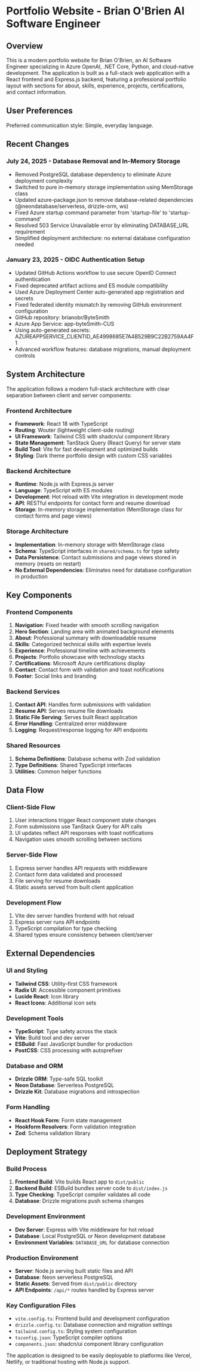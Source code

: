 # Portfolio Website - Brian O'Brien AI Software Engineer

## Overview

This is a modern portfolio website for Brian O'Brien, an AI Software Engineer specializing in Azure OpenAI, .NET Core, Python, and cloud-native development. The application is built as a full-stack web application with a React frontend and Express.js backend, featuring a professional portfolio layout with sections for about, skills, experience, projects, certifications, and contact information.

## User Preferences

Preferred communication style: Simple, everyday language.

## Recent Changes

### July 24, 2025 - Database Removal and In-Memory Storage
- Removed PostgreSQL database dependency to eliminate Azure deployment complexity
- Switched to pure in-memory storage implementation using MemStorage class
- Updated azure-package.json to remove database-related dependencies (@neondatabase/serverless, drizzle-orm, ws)
- Fixed Azure startup command parameter from 'startup-file' to 'startup-command'
- Resolved 503 Service Unavailable error by eliminating DATABASE_URL requirement
- Simplified deployment architecture: no external database configuration needed

### January 23, 2025 - OIDC Authentication Setup
- Updated GitHub Actions workflow to use secure OpenID Connect authentication
- Fixed deprecated artifact actions and ES module compatibility
- Used Azure Deployment Center auto-generated app registration and secrets
- Fixed federated identity mismatch by removing GitHub environment configuration
- GitHub repository: brianobr/ByteSmith
- Azure App Service: app-byteSmith-CUS
- Using auto-generated secrets: AZUREAPPSERVICE_CLIENTID_AE4998685E7A4B529B9C22B2759AA4F1
- Advanced workflow features: database migrations, manual deployment controls

## System Architecture

The application follows a modern full-stack architecture with clear separation between client and server components:

### Frontend Architecture
- **Framework**: React 18 with TypeScript
- **Routing**: Wouter (lightweight client-side routing)
- **UI Framework**: Tailwind CSS with shadcn/ui component library
- **State Management**: TanStack Query (React Query) for server state
- **Build Tool**: Vite for fast development and optimized builds
- **Styling**: Dark theme portfolio design with custom CSS variables

### Backend Architecture
- **Runtime**: Node.js with Express.js server
- **Language**: TypeScript with ES modules
- **Development**: Hot reload with Vite integration in development mode
- **API**: RESTful endpoints for contact form and resume download
- **Storage**: In-memory storage implementation (MemStorage class for contact forms and page views)

### Storage Architecture
- **Implementation**: In-memory storage with MemStorage class
- **Schema**: TypeScript interfaces in `shared/schema.ts` for type safety
- **Data Persistence**: Contact submissions and page views stored in memory (resets on restart)
- **No External Dependencies**: Eliminates need for database configuration in production

## Key Components

### Frontend Components
1. **Navigation**: Fixed header with smooth scrolling navigation
2. **Hero Section**: Landing area with animated background elements
3. **About**: Professional summary with downloadable resume
4. **Skills**: Categorized technical skills with expertise levels
5. **Experience**: Professional timeline with achievements
6. **Projects**: Portfolio showcase with technology stacks
7. **Certifications**: Microsoft Azure certifications display
8. **Contact**: Contact form with validation and toast notifications
9. **Footer**: Social links and branding

### Backend Services
1. **Contact API**: Handles form submissions with validation
2. **Resume API**: Serves resume file downloads
3. **Static File Serving**: Serves built React application
4. **Error Handling**: Centralized error middleware
5. **Logging**: Request/response logging for API endpoints

### Shared Resources
1. **Schema Definitions**: Database schema with Zod validation
2. **Type Definitions**: Shared TypeScript interfaces
3. **Utilities**: Common helper functions

## Data Flow

### Client-Side Flow
1. User interactions trigger React component state changes
2. Form submissions use TanStack Query for API calls  
3. UI updates reflect API responses with toast notifications
4. Navigation uses smooth scrolling between sections

### Server-Side Flow
1. Express server handles API requests with middleware
2. Contact form data validated and processed
3. File serving for resume downloads
4. Static assets served from built client application

### Development Flow
1. Vite dev server handles frontend with hot reload
2. Express server runs API endpoints
3. TypeScript compilation for type checking
4. Shared types ensure consistency between client/server

## External Dependencies

### UI and Styling
- **Tailwind CSS**: Utility-first CSS framework
- **Radix UI**: Accessible component primitives
- **Lucide React**: Icon library
- **React Icons**: Additional icon sets

### Development Tools
- **TypeScript**: Type safety across the stack
- **Vite**: Build tool and dev server
- **ESBuild**: Fast JavaScript bundler for production
- **PostCSS**: CSS processing with autoprefixer

### Database and ORM
- **Drizzle ORM**: Type-safe SQL toolkit
- **Neon Database**: Serverless PostgreSQL
- **Drizzle Kit**: Database migrations and introspection

### Form Handling
- **React Hook Form**: Form state management
- **Hookform Resolvers**: Form validation integration
- **Zod**: Schema validation library

## Deployment Strategy

### Build Process
1. **Frontend Build**: Vite builds React app to `dist/public`
2. **Backend Build**: ESBuild bundles server code to `dist/index.js`
3. **Type Checking**: TypeScript compiler validates all code
4. **Database**: Drizzle migrations push schema changes

### Development Environment
- **Dev Server**: Express with Vite middleware for hot reload
- **Database**: Local PostgreSQL or Neon development database
- **Environment Variables**: `DATABASE_URL` for database connection

### Production Environment
- **Server**: Node.js serving built static files and API
- **Database**: Neon serverless PostgreSQL
- **Static Assets**: Served from `dist/public` directory
- **API Endpoints**: `/api/*` routes handled by Express server

### Key Configuration Files
- `vite.config.ts`: Frontend build and development configuration
- `drizzle.config.ts`: Database connection and migration settings
- `tailwind.config.ts`: Styling system configuration
- `tsconfig.json`: TypeScript compiler options
- `components.json`: shadcn/ui component library configuration

The application is designed to be easily deployable to platforms like Vercel, Netlify, or traditional hosting with Node.js support.